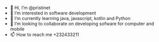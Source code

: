 - 👋 Hi, I’m @pristinet
- 👀 I’m interested in software development
- 🌱 I’m currently learning java, javascript, kotlin and Python
- 💞️ I’m looking to collaborate on developing sofware for computer and mobile
- 📫 How to reach me +232433211

<!---
pristinet/pristinet is a ✨ special ✨ repository because its `README.md` (this file) appears on your GitHub profile.
You can click the Preview link to take a look at your changes.
--->
